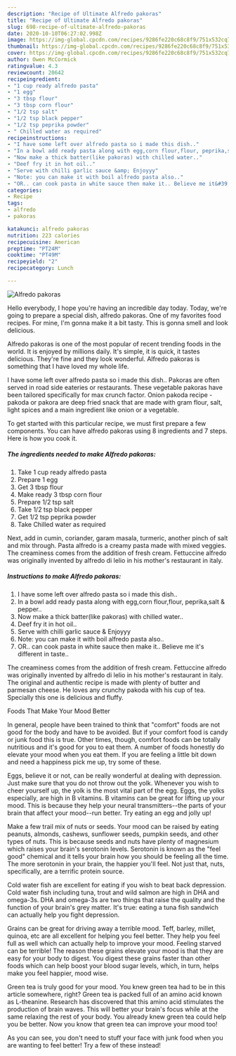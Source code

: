 ```yaml
---
description: "Recipe of Ultimate Alfredo pakoras"
title: "Recipe of Ultimate Alfredo pakoras"
slug: 698-recipe-of-ultimate-alfredo-pakoras
date: 2020-10-10T06:27:02.998Z
image: https://img-global.cpcdn.com/recipes/9286fe220c68c8f9/751x532cq70/alfredo-pakoras-recipe-main-photo.jpg
thumbnail: https://img-global.cpcdn.com/recipes/9286fe220c68c8f9/751x532cq70/alfredo-pakoras-recipe-main-photo.jpg
cover: https://img-global.cpcdn.com/recipes/9286fe220c68c8f9/751x532cq70/alfredo-pakoras-recipe-main-photo.jpg
author: Owen McCormick
ratingvalue: 4.3
reviewcount: 20642
recipeingredient:
- "1 cup ready alfredo pasta"
- "1 egg"
- "3 tbsp flour"
- "3 tbsp corn flour"
- "1/2 tsp salt"
- "1/2 tsp black pepper"
- "1/2 tsp peprika powder"
- " Chilled water as required"
recipeinstructions:
- "I have some left over alfredo pasta so i made this dish.."
- "In a bowl add ready pasta along with egg,corn flour,flour, peprika,salt &amp; pepper.."
- "Now make a thick batter(like pakoras) with chilled water.."
- "Deef fry it in hot oil.."
- "Serve with chilli garlic sauce &amp; Enjoyyy"
- "Note: you can make it with boil alfredo pasta also.."
- "OR.. can cook pasta in white sauce then make it.. Believe me it&#39;s different in taste.."
categories:
- Recipe
tags:
- alfredo
- pakoras

katakunci: alfredo pakoras 
nutrition: 223 calories
recipecuisine: American
preptime: "PT24M"
cooktime: "PT49M"
recipeyield: "2"
recipecategory: Lunch

---
```



![Alfredo pakoras](https://img-global.cpcdn.com/recipes/9286fe220c68c8f9/751x532cq70/alfredo-pakoras-recipe-main-photo.jpg)

Hello everybody, I hope you're having an incredible day today. Today, we're going to prepare a special dish, alfredo pakoras. One of my favorites food recipes. For mine, I'm gonna make it a bit tasty. This is gonna smell and look delicious.

Alfredo pakoras is one of the most popular of recent trending foods in the world. It is enjoyed by millions daily. It's simple, it is quick, it tastes delicious. They're fine and they look wonderful. Alfredo pakoras is something that I have loved my whole life.

I have some left over alfredo pasta so i made this dish.. Pakoras are often served in road side eateries or restaurants. These vegetable pakoras have been tailored specifically for max crunch factor. Onion pakoda recipe - pakoda or pakora are deep fried snack that are made with gram flour, salt, light spices and a main ingredient like onion or a vegetable.


To get started with this particular recipe, we must first prepare a few components. You can have alfredo pakoras using 8 ingredients and 7 steps. Here is how you cook it.

<!--inarticleads1-->

##### The ingredients needed to make Alfredo pakoras:

1. Take 1 cup ready alfredo pasta
1. Prepare 1 egg
1. Get 3 tbsp flour
1. Make ready 3 tbsp corn flour
1. Prepare 1/2 tsp salt
1. Take 1/2 tsp black pepper
1. Get 1/2 tsp peprika powder
1. Take  Chilled water as required


Next, add in cumin, coriander, garam masala, turmeric, another pinch of salt and mix through. Pasta alfredo is a creamy pasta made with mixed veggies. The creaminess comes from the addition of fresh cream. Fettuccine alfredo was originally invented by alfredo di lelio in his mother&#39;s restaurant in italy. 

<!--inarticleads2-->

##### Instructions to make Alfredo pakoras:

1. I have some left over alfredo pasta so i made this dish..
1. In a bowl add ready pasta along with egg,corn flour,flour, peprika,salt &amp; pepper..
1. Now make a thick batter(like pakoras) with chilled water..
1. Deef fry it in hot oil..
1. Serve with chilli garlic sauce &amp; Enjoyyy
1. Note: you can make it with boil alfredo pasta also..
1. OR.. can cook pasta in white sauce then make it.. Believe me it&#39;s different in taste..


The creaminess comes from the addition of fresh cream. Fettuccine alfredo was originally invented by alfredo di lelio in his mother&#39;s restaurant in italy. The original and authentic recipe is made with plenty of butter and parmesan cheese. He loves any crunchy pakoda with his cup of tea. Specially this one is delicious and fluffy. 

Foods That Make Your Mood Better


In general, people have been trained to think that "comfort" foods are not good for the body and have to be avoided. But if your comfort food is candy or junk food this is true. Other times, though, comfort foods can be totally nutritious and it's good for you to eat them. A number of foods honestly do elevate your mood when you eat them. If you are feeling a little bit down and need a happiness pick me up, try some of these.

Eggs, believe it or not, can be really wonderful at dealing with depression. Just make sure that you do not throw out the yolk. Whenever you wish to cheer yourself up, the yolk is the most vital part of the egg. Eggs, the yolks especially, are high in B vitamins. B vitamins can be great for lifting up your mood. This is because they help your neural transmitters--the parts of your brain that affect your mood--run better. Try eating an egg and jolly up!

Make a few trail mix of nuts or seeds. Your mood can be raised by eating peanuts, almonds, cashews, sunflower seeds, pumpkin seeds, and other types of nuts. This is because seeds and nuts have plenty of magnesium which raises your brain's serotonin levels. Serotonin is known as the "feel good" chemical and it tells your brain how you should be feeling all the time. The more serotonin in your brain, the happier you'll feel. Not just that, nuts, specifically, are a terrific protein source.

Cold water fish are excellent for eating if you wish to beat back depression. Cold water fish including tuna, trout and wild salmon are high in DHA and omega-3s. DHA and omega-3s are two things that raise the quality and the function of your brain's grey matter. It's true: eating a tuna fish sandwich can actually help you fight depression. 

Grains can be great for driving away a terrible mood. Teff, barley, millet, quinoa, etc are all excellent for helping you feel better. They help you feel full as well which can actually help to improve your mood. Feeling starved can be terrible! The reason these grains elevate your mood is that they are easy for your body to digest. You digest these grains faster than other foods which can help boost your blood sugar levels, which, in turn, helps make you feel happier, mood wise.

Green tea is truly good for your mood. You knew green tea had to be in this article somewhere, right? Green tea is packed full of an amino acid known as L-theanine. Research has discovered that this amino acid stimulates the production of brain waves. This will better your brain's focus while at the same relaxing the rest of your body. You already knew green tea could help you be better. Now you know that green tea can improve your mood too!

As you can see, you don't need to stuff your face with junk food when you are wanting to feel better! Try a few of these instead!

